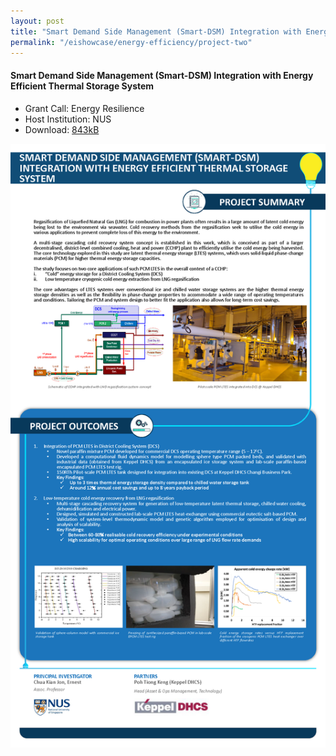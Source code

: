 ```yaml
---
layout: post
title: "Smart Demand Side Management (Smart-DSM) Integration with Energy Efficient Thermal Storage System"
permalink: "/eishowcase/energy-efficiency/project-two"
---
```

#### Smart Demand Side Management (Smart-DSM) Integration with Energy Efficient Thermal Storage System
* Grant Call: Energy Resilience
* Host Institution: NUS
* Download: [843kB](/files/showcase/energy_efficiency_02.pdf)

![Smart Demand Side Management (Smart-DSM) Integration with Energy Efficient Thermal Storage System](/images/showcase/energy_efficiency_02.png)